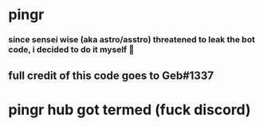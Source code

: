 # pingr
### since sensei wise (aka astro/asstro) threatened to leak the bot code, i decided to do it myself 🙂
## full credit of this code goes to Geb#1337
# pingr hub got termed (fuck discord)
